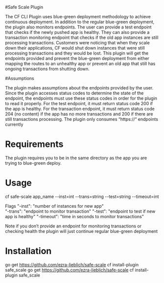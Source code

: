 #Safe Scale Plugin

The CF CLI Plugin uses blue-green deployment methodology to achieve continuous deployment. In addition to the 
regular blue-green deployment, the plugin also monitors endpoints. The user can provide a test endpoint that 
checks if the newly pushed app is healthy. They can also provide a transaction monitoring endpoint that checks 
if the old app instances are still processing transactions. Customers were noticing that when they scale down 
their applications, CF would shut down instances that were still processing transactions and they would be lost. 
This plugin will get the endpoints provided and prevent the blue-green deployment from either mapping the routes 
to an unhealthy app or prevent an old app that still has ongoing transactions from shutting down.

#Assumptions

The plugin makes assumptions about the endpoints provided by the user. Since the plugin accesses status codes to 
determine the state of the endpoint, the endpoints must use these status codes in order for the plugin to read it 
properly. For the test endpoint, it must return status code 200 if the app is healthy. For the transaction endpoint, 
it must return status code 204 (no content) if the app has no more transactions and 200 if there are still transactions 
processing. The plugin only consumes “https://“ endpoints currently

# Requirements

The plugin requires you to be in the same directory as the app you are trying to blue-green deploy.

# Usage

cf safe-scale app_name --inst=int --trans=string --test=string --timeout=int

Flags
"-inst":        "number of instances for new app"	
"-trans":        "endpoint to monitor transaction"
"-test":        "endpoint to test if new app is healthy"
"-timeout":        "time in seconds to monitor transactions"

Note if you don’t provide an endpoint for monitoring transactions or checking health the plugin will just continue regular blue-green deployment

# Installation

go get https://github.com/ezra-lieblich/safe-scale
cf install-plugin safe_scale
go get https://github.com/ezra-lieblich/safe-scale
cf install-plugin safe_scale
